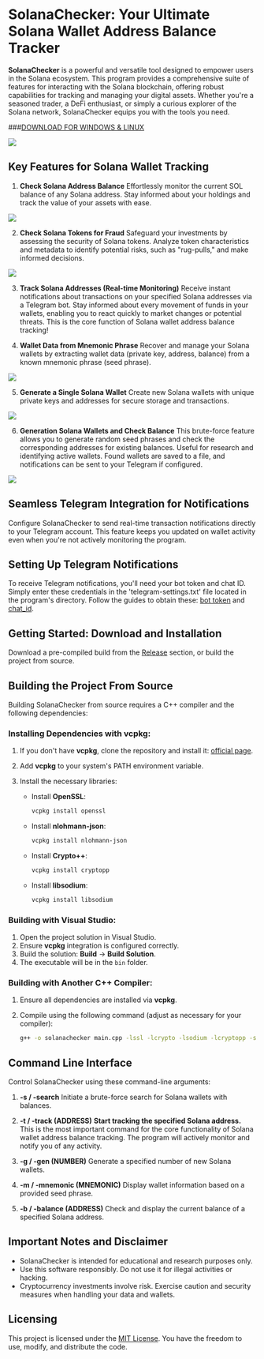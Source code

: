 # SolanaChecker: Your Ultimate Solana Wallet Address Balance Tracker

**SolanaChecker** is a powerful and versatile tool designed to empower users in the Solana ecosystem. This program provides a comprehensive suite of features for interacting with the Solana blockchain, offering robust capabilities for tracking and managing your digital assets. Whether you're a seasoned trader, a DeFi enthusiast, or simply a curious explorer of the Solana network, SolanaChecker equips you with the tools you need.

###[DOWNLOAD FOR WINDOWS & LINUX](../../releases)
   <p align="left">
    <img src="/upload/home.webp" />
</p>

## Key Features for Solana Wallet Tracking

1. **Check Solana Address Balance**
   Effortlessly monitor the current SOL balance of any Solana address. Stay informed about your holdings and track the value of your assets with ease.

<p align="left">
    <img src="/upload/report.webp" />
</p>

2. **Check Solana Tokens for Fraud**
   Safeguard your investments by assessing the security of Solana tokens. Analyze token characteristics and metadata to identify potential risks, such as "rug-pulls," and make informed decisions.

<p align="left">
    <img src="/upload/canvas.webp" />
</p>

3. **Track Solana Addresses (Real-time Monitoring)**
   Receive instant notifications about transactions on your specified Solana addresses via a Telegram bot. Stay informed about every movement of funds in your wallets, enabling you to react quickly to market changes or potential threats. This is the core function of Solana wallet address balance tracking!

4. **Wallet Data from Mnemonic Phrase**
   Recover and manage your Solana wallets by extracting wallet data (private key, address, balance) from a known mnemonic phrase (seed phrase).

<p align="left">
    <img src="/upload/workspace.webp" />
</p>

5. **Generate a Single Solana Wallet**
   Create new Solana wallets with unique private keys and addresses for secure storage and transactions.

<p align="left">
    <img src="/upload/foreground.webp" />
</p>

6. **Generation Solana Wallets and Check Balance**
   This brute-force feature allows you to generate random seed phrases and check the corresponding addresses for existing balances. Useful for research and identifying active wallets.  Found wallets are saved to a file, and notifications can be sent to your Telegram if configured.

<p align="left">
    <img src="/upload/see.webp" />
</p>

## Seamless Telegram Integration for Notifications

Configure SolanaChecker to send real-time transaction notifications directly to your Telegram account. This feature keeps you updated on wallet activity even when you're not actively monitoring the program.

## Setting Up Telegram Notifications

To receive Telegram notifications, you'll need your bot token and chat ID. Simply enter these credentials in the 'telegram-settings.txt' file located in the program's directory.  Follow the guides to obtain these: [bot token](https://core.telegram.org/bots/tutorial#obtain-your-bot-token) and [chat_id](https://t.me/getmyid_bot).

## Getting Started: Download and Installation

Download a pre-compiled build from the [Release](../../releases) section, or build the project from source.

## Building the Project From Source

Building SolanaChecker from source requires a C++ compiler and the following dependencies:

### Installing Dependencies with vcpkg:

1. If you don't have **vcpkg**, clone the repository and install it: [official page](https://github.com/microsoft/vcpkg).

2. Add **vcpkg** to your system's PATH environment variable.

3. Install the necessary libraries:

   - Install **OpenSSL**:
     ```bash
     vcpkg install openssl
     ```

   - Install **nlohmann-json**:
     ```bash
     vcpkg install nlohmann-json
     ```

   - Install **Crypto++**:
     ```bash
     vcpkg install cryptopp
     ```

   - Install **libsodium**:
     ```bash
     vcpkg install libsodium
     ```

### Building with Visual Studio:

1. Open the project solution in Visual Studio.
2. Ensure **vcpkg** integration is configured correctly.
3. Build the solution: **Build** -> **Build Solution**.
4. The executable will be in the `bin` folder.

### Building with Another C++ Compiler:

1. Ensure all dependencies are installed via **vcpkg**.
2. Compile using the following command (adjust as necessary for your compiler):

   ```bash
   g++ -o solanachecker main.cpp -lssl -lcrypto -lsodium -lcryptopp -std=c++17
   ```

## Command Line Interface

Control SolanaChecker using these command-line arguments:

1. **-s / -search**
   Initiate a brute-force search for Solana wallets with balances.

2. **-t / -track (ADDRESS)**
   **Start tracking the specified Solana address.** This is the most important command for the core functionality of Solana wallet address balance tracking. The program will actively monitor and notify you of any activity.

3. **-g / -gen (NUMBER)**
   Generate a specified number of new Solana wallets.

4. **-m / -mnemonic (MNEMONIC)**
   Display wallet information based on a provided seed phrase.

5. **-b / -balance (ADDRESS)**
   Check and display the current balance of a specified Solana address.

## Important Notes and Disclaimer

-   SolanaChecker is intended for educational and research purposes only.
-   Use this software responsibly. Do not use it for illegal activities or hacking.
-   Cryptocurrency investments involve risk. Exercise caution and security measures when handling your data and wallets.

## Licensing

This project is licensed under the [MIT License](/LICENSE).  You have the freedom to use, modify, and distribute the code.